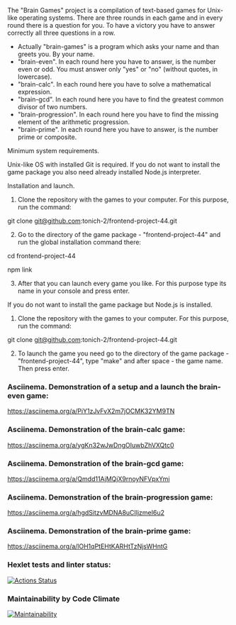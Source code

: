 The "Brain Games" project is a compilation of text-based games for Unix-like operating systems. There are three rounds in each game and in every round there is a question for you. To have a victory you have to answer correctly all three questions in a row.
- Actually "brain-games" is a program which asks your name and than greets you. By your name.
- "brain-even". In each round here you have to answer, is the number even or odd. You must answer only "yes" or "no" (without quotes, in lowercase).
- "brain-calc". In each round here you have to solve a mathematical expression.
- "brain-gcd". In each round here you have to find the greatest common divisor of two numbers.
- "brain-progression". In each round here you have to find the missing element of the arithmetic progression.
- "brain-prime". In each round here you have to answer, is the number prime or composite.

Minimum system requirements.

Unix-like OS with installed Git is required. If you do not want to install the game package you also need already installed Node.js interpreter.


Installation and launch.

1. Clone the repository with the games to your computer. For this purpose, run the command:

git clone git@github.com:tonich-2/frontend-project-44.git

2. Go to the directory of the game package - "frontend-project-44" and run the global installation command there:

cd frontend-project-44

npm link

3. After that you can launch every game you like. For this purpose type its name in your console and press enter.


If you do not want to install the game package but Node.js is installed.

1. Clone the repository with the games to your computer. For this purpose, run the command:

git clone git@github.com:tonich-2/frontend-project-44.git

2. To launch the game you need go to the directory of the game package - "frontend-project-44", type "make" and after space - the game name. Then press enter.


### Asciinema. Demonstration of a setup and a launch the brain-even game:
https://asciinema.org/a/PiY1zJvFvX2m7jOCMK32YM9TN

### Asciinema. Demonstration of the brain-calc game:
https://asciinema.org/a/ygKn32wJwDngOIuwbZhVXQtc0

### Asciinema. Demonstration of the brain-gcd game:
https://asciinema.org/a/Qmdd11AjMQjX9rnoyNFVpxYmi

### Asciinema. Demonstration of the brain-progression game:
https://asciinema.org/a/hgdSitzvMDNA8uCIljzmeI6u2

### Asciinema. Demonstration of the brain-prime game:
https://asciinema.org/a/lOH1qPtEHtKARHtTzNjsWHntG

### Hexlet tests and linter status:
[![Actions Status](https://github.com/tonich-2/frontend-project-44/actions/workflows/hexlet-check.yml/badge.svg)](https://github.com/tonich-2/frontend-project-44/actions)

### Maintainability by Code Climate
[![Maintainability](https://api.codeclimate.com/v1/badges/b7531db6bd131de40af5/maintainability)](https://codeclimate.com/github/tonich-2/frontend-project-44/maintainability)
